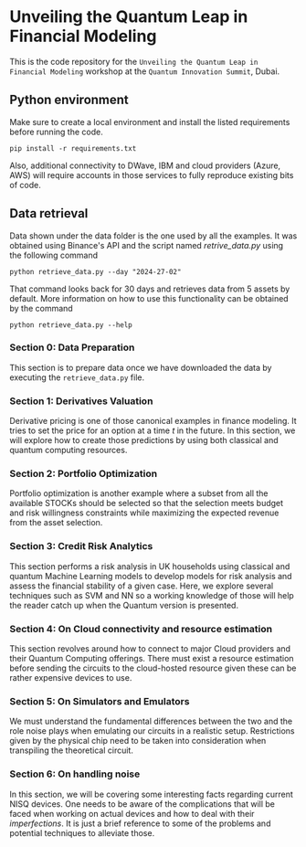# Unveiling the Quantum Leap in Financial Modeling


This is the code repository for the `Unveiling the Quantum Leap in Financial Modeling` workshop at the `Quantum Innovation Summit`, Dubai.


## Python environment

Make sure to create a local environment and install the listed requirements before running the code.
```
pip install -r requirements.txt
```

Also, additional connectivity to DWave, IBM and cloud providers (Azure, AWS) will require accounts in those services to fully reproduce existing bits of code.

## Data retrieval

Data shown under the data folder is the one used by all the examples. It was obtained using Binance's API and the script named _retrive_data.py_ using the following command
```
python retrieve_data.py --day "2024-27-02"
```

That command looks back for 30 days and retrieves data from 5 assets by default. More information on how to use this functionality can be obtained by the command
```
python retrieve_data.py --help
```

### Section 0: Data Preparation

This section is to prepare data once we have downloaded the data by executing the `retrieve_data.py` file.

### Section 1: Derivatives Valuation

Derivative pricing is one of those canonical examples in finance modeling. It tries to set the price for an option at a time $t$ in the future. In this section, we will explore how to create those predictions by using both classical and quantum computing resources.

### Section 2: Portfolio Optimization

Portfolio optimization is another example where a subset from all the available STOCKs should be selected so that the selection meets budget and risk willingness constraints while maximizing the expected revenue from the asset selection.

### Section 3: Credit Risk Analytics

This section performs a risk analysis in UK households using classical and quantum Machine Learning models to develop models for risk analysis and assess the financial stability of a given case. Here, we explore several techniques such as SVM and NN so a working knowledge of those will help the reader catch up when the Quantum version is presented.

### Section 4: On Cloud connectivity and resource estimation

This section revolves around how to connect to major Cloud providers and their Quantum Computing offerings. There must exist a resource estimation before sending the circuits to the cloud-hosted resource given these can be rather expensive devices to use.

### Section 5: On Simulators and Emulators

We must understand the fundamental differences between the two and the role noise plays when emulating our circuits in a realistic setup. Restrictions given by the physical chip need to be taken into consideration when transpiling the theoretical circuit.

### Section 6: On handling noise

In this section, we will be covering some interesting facts regarding current NISQ devices. One needs to be aware of the complications that will be faced when working on actual devices and how to deal with their _imperfections_. It is just a brief reference to some of the problems and potential techniques to alleviate those.

